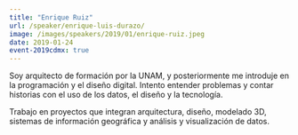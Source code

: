 ```yaml
---
title: "Enrique Ruiz"
url: /speaker/enrique-luis-durazo/
image: /images/speakers/2019/01/enrique-ruiz.jpeg
date: 2019-01-24
event-2019cdmx: true
---
```


Soy arquitecto de formación por la UNAM, y posteriormente me introduje en la programación y el diseño digital. Intento entender problemas y contar historias con el uso de los datos, el diseño y la tecnología.

Trabajo en proyectos que integran arquitectura, diseño, modelado 3D, sistemas de información geográfica y análisis y visualización de datos.